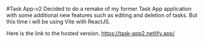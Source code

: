 #Task App-v2
Decided to do a remake of my former Task App application with some additional new features such as editing and deletion of tasks. But this time i will be using Vite with ReactJS.

Here is the link to the hosted version. https://task-app2.netlify.app/
